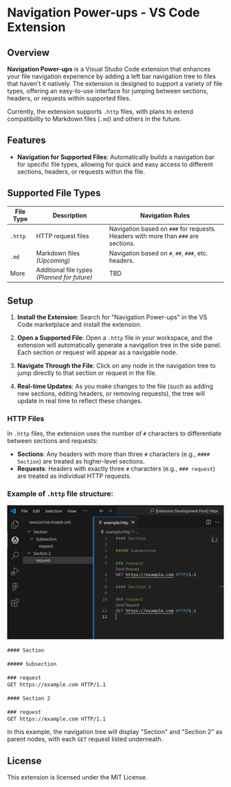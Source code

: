 # Navigation Power-ups - VS Code Extension

## Overview

**Navigation Power-ups** is a Visual Studio Code extension that enhances your file navigation experience by adding a left bar navigation tree to files that haven't it natively. The extension is designed to support a variety of file types, offering an easy-to-use interface for jumping between sections, headers, or requests within supported files.

Currently, the extension supports `.http` files, with plans to extend compatibility to Markdown files (`.md`) and others in the future.

## Features

- **Navigation for Supported Files**: Automatically builds a navigation bar for specific file types, allowing for quick and easy access to different sections, headers, or requests within the file.


## Supported File Types

| File Type | Description                                      | Navigation Rules                                                                 |
|-----------|--------------------------------------------------|----------------------------------------------------------------------------------|
| `.http`   | HTTP request files                               | Navigation based on `###` for requests. Headers with more than `###` are sections.|
| `.md`     | Markdown files *(Upcoming)*                      | Navigation based on `#`, `##`, `###`, etc. headers.                              |
| More      | Additional file types *(Planned for future)*     | TBD                                                                              |

## Setup

1. **Install the Extension**: Search for "Navigation Power-ups" in the VS Code marketplace and install the extension.
   
2. **Open a Supported File**: Open a `.http` file in your workspace, and the extension will automatically generate a navigation tree in the side panel. Each section or request will appear as a navigable node.

3. **Navigate Through the File**: Click on any node in the navigation tree to jump directly to that section or request in the file.

4. **Real-time Updates**: As you make changes to the file (such as adding new sections, editing headers, or removing requests), the tree will update in real time to reflect these changes.

### HTTP Files

In `.http` files, the extension uses the number of `#` characters to differentiate between sections and requests:

- **Sections**: Any headers with more than three `#` characters (e.g., `#### Section`) are treated as higher-level sections.
- **Requests**: Headers with exactly three `#` characters (e.g., `### request`) are treated as individual HTTP requests.

### Example of `.http` file structure:

![Http file example](./images/readme-httpfile-eg.png)

```http
#### Section

##### Subsection

### request
GET https://example.com HTTP/1.1

#### Section 2

### request
GET https://example.com HTTP/1.1

``` 

In this example, the navigation tree will display "Section" and "Section 2" as parent nodes, with each `GET` request listed underneath.


## License

This extension is licensed under the MIT License.